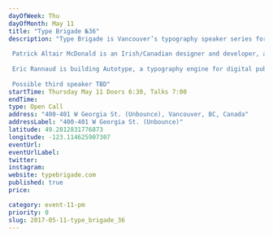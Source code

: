```yaml
---
dayOfWeek: Thu
dayOfMonth: May 11
title: "Type Brigade №36"
description: "Type Brigade is Vancouver’s typography speaker series for students, professional & non-professional designers, artists, devs, etc. who are interested in typography  Patrick Altair McDonald is an Irish/Canadian designer and developer, and has worked with clients like Heineken, Deloitte, and Bloomberg. At Type be speaking about one of his favourite topics: designing great online reading experiences.  Eric Rannaud is building Autotype, a typography engine for digital publishing. At Type Brigade, he’ll present a brief little history of typesetting automation, print and digital, and show what can be automated further on the web compared to plain HTML and CSS.  Possible third speaker TBD"
startTime: Thursday May 11 Doors 6:30, Talks 7:00 
endTime: 
type: Open Call
address: "400-401 W Georgia St. (Unbounce), Vancouver, BC, Canada"
addressLabel: "400-401 W Georgia St. (Unbounce)"
latitude: 49.2812831776873
longitude: -123.114625907307
eventUrl: 
eventUrlLabel: 
twitter: 
instagram: 
website: typebrigade.com
published: true
price: 

category: event-11-pm
priority: 0
slug: 2017-05-11-type_brigade_36
---
```

